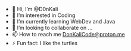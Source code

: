 - 👋 Hi, I’m @D0nKali
- 👀 I’m interested in Coding
- 🌱 I’m currently learning WebDev and Java
- 💞️ I’m looking to collaborate on ...
- 📫 How to reach me DonKaliCode@proton.me
- ⚡ Fun fact: I like the turtles

<!---
D0nKali/D0nKali is a ✨ special ✨ repository because its `README.md` (this file) appears on your GitHub profile.
You can click the Preview link to take a look at your changes.
--->
